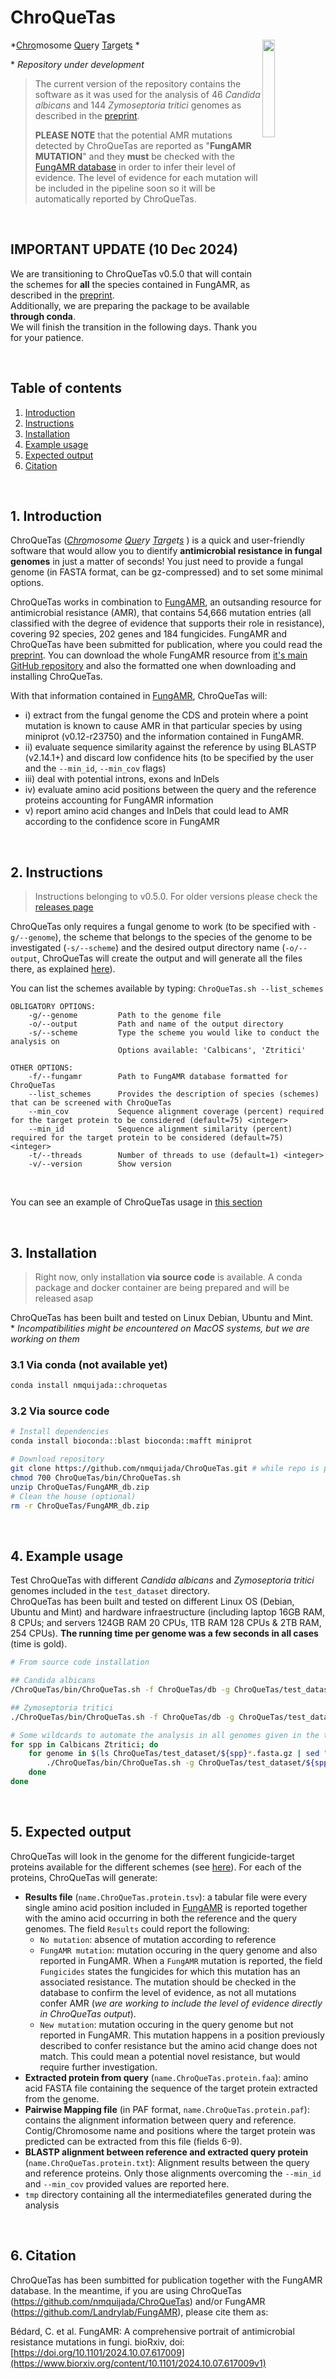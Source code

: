 # ChroQueTas
<img align="right" src="https://github.com/nmquijada/ChroQueTas-dev/blob/pics/pics/CQTs_logo_AJA.jpeg" width="20%">
*<ins>Chro</ins>mosome <ins>Que</ins>ry <ins>Ta</ins>rget<ins>s</ins> </ins>*

\* *Repository under development*

> The current version of the repository contains the software as it was used for the analysis of 46 *Candida albicans* and 144 *Zymoseptoria tritici* genomes as described in the [preprint](https://www.biorxiv.org/content/10.1101/2024.10.07.617009v1).
> 
> **PLEASE NOTE** that the potential AMR mutations detected by ChroQueTas are reported as "**FungAMR MUTATION**" and they **must** be checked with the [FungAMR database](https://github.com/Landrylab/FungAMR) in order to infer their level of evidence. The level of evidence for each mutation will be included in the pipeline soon so it will be automatically reported by ChroQueTas. 

<br>

## IMPORTANT UPDATE (10 Dec 2024)
We are transitioning to ChroQueTas v0.5.0 that will contain the schemes for **all** the species contained in FungAMR, as described in the [preprint](https://www.biorxiv.org/content/10.1101/2024.10.07.617009v1).  
Additionally, we are preparing the package to be available **through conda**.  
We will finish the transition in the following days. Thank you for your patience.

<br>

## Table of contents
1. [Introduction](#id1)
2. [Instructions](#id2)
3. [Installation](#id3)
4. [Example usage](#id4)
5. [Expected output](#id5)
6. [Citation](#id5)

<br>

## 1. Introduction<a name="id1"></a>

ChroQueTas (*<ins>Chro</ins>mosome <ins>Que</ins>ry <ins>Ta</ins>rget<ins>s</ins> </ins>*) is a quick and user-friendly software that would allow you to dientify **antimicrobial resistance in fungal genomes** in just a matter of seconds! You just need to provide a fungal genome (in FASTA format, can be gz-compressed) and to set some minimal options.

ChroQueTas works in combination to [FungAMR](https://github.com/Landrylab/FungAMR), an outsanding resource for antimicrobial resistance (AMR), that contains 54,666 mutation entries (all classified with the degree of evidence that supports their role in resistance), covering 92 species, 202 genes and 184 fungicides. FungAMR and ChroQueTas have been submitted for publication, where you could read the [preprint](https://www.biorxiv.org/content/10.1101/2024.10.07.617009v1). You can download the whole FungAMR resource from [it's main GitHub repository](https://github.com/Landrylab/FungAMR) and also the formatted one when downloading and installing ChroQueTas.  

With that information contained in [FungAMR](https://github.com/Landrylab/FungAMR), ChroQueTas will:   

- i) extract from the fungal genome the CDS and protein where a point mutation is known to cause AMR in that particular species by using miniprot (v0.12-r23750) and the information contained in FungAMR.  
- ii) evaluate sequence similarity against the reference by using BLASTP (v2.14.1+) and discard low confidence hits (to be specified by the user and the `--min_id`, `--min_cov` flags)
- iii) deal with potential introns, exons and InDels
- iv) evaluate amino acid positions between the query and the reference proteins accounting for FungAMR information
- v) report amino acid changes and InDels that could lead to AMR according to the confidence score in FungAMR

<br> 

## 2. Instructions<a name="id2"></a>

> Instructions belonging to v0.5.0. For older versions please check the [releases page](https://github.com/nmquijada/ChroQueTas/releases)


ChroQueTas only requires a fungal genome to work (to be specified with `-g/--genome`), the scheme that belongs to the species of the genome to be investigated (`-s/--scheme`) and the desired output directory name (`-o/--output`, ChroQueTas will create the output and will generate all the files there, as explained [here](#id5)).   

You can list the schemes available by typing: `ChroQueTas.sh --list_schemes`  

```
OBLIGATORY OPTIONS:
    -g/--genome         Path to the genome file
    -o/--output         Path and name of the output directory
    -s/--scheme         Type the scheme you would like to conduct the analysis on
                        Options available: 'Calbicans', 'Ztritici'

OTHER OPTIONS:
    -f/--fungamr        Path to FungAMR database formatted for ChroQueTas
    --list_schemes      Provides the description of species (schemes) that can be screened with ChroQueTas
    --min_cov           Sequence alignment coverage (percent) required for the target protein to be considered (default=75) <integer>
    --min_id            Sequence alignment similarity (percent) required for the target protein to be considered (default=75) <integer>
    -t/--threads        Number of threads to use (default=1) <integer>
    -v/--version        Show version
```

<br> 

You can see an example of ChroQueTas usage in [this section](#id4)

<br>

## 3. Installation<a name="id3"></a>

> Right now, only installation **via source code** is available. A conda package and docker container are being prepared and will be released asap

ChroQueTas has been built and tested on Linux Debian, Ubuntu and Mint.   
\* *Incompatibilities might be encountered on MacOS systems, but we are working on them*

### 3.1 Via conda (not available yet)

```bash
conda install nmquijada::chroquetas
```

### 3.2 Via source code

```bash
# Install dependencies
conda install bioconda::blast bioconda::mafft miniprot

# Download repository
git clone https://github.com/nmquijada/ChroQueTas.git # while repo is private manual download is required
chmod 700 ChroQueTas/bin/ChroQueTas.sh
unzip ChroQueTas/FungAMR_db.zip
# Clean the house (optional)
rm -r ChroQueTas/FungAMR_db.zip
```

<br>

## 4. Example usage<a name="id4"></a>

Test ChroQueTas with different *Candida albicans* and *Zymoseptoria tritici* genomes included in the `test_dataset` directory.  
ChroQueTas has been built and tested on different Linux OS (Debian, Ubuntu and Mint) and hardware infraestructure (including laptop 16GB RAM, 8 CPUs; and servers 124GB RAM 20 CPUs, 1TB RAM 128 CPUs & 2TB RAM, 254 CPUs). **The running time per genome was a few seconds in all cases** (time is gold).

```bash
# From source code installation

## Candida albicans
/ChroQueTas/bin/ChroQueTas.sh -f ChroQueTas/db -g ChroQueTas/test_dataset/Calbicans_SRR13587609.fasta.gz -s Calbicans --min_id 75 --min_cov 75 -t 2 -o Calbicans_SRR13587609_ChroQueTas

## Zymoseptoria tritici
./ChroQueTas/bin/ChroQueTas.sh -f ChroQueTas/db -g ChroQueTas/test_dataset/Ztritici_SRR4907747.fasta.gz -s Ztritici --min_id 75 --min_cov 75 -t 2 -o Ztritici_SRR4907747_ChroQueTas 

# Some wildcards to automate the analysis in all genomes given in the test_dataset
for spp in Calbicans Ztritici; do
	for genome in $(ls ChroQueTas/test_dataset/${spp}*.fasta.gz | sed "s#.*/##" | sed "s/.fasta.gz//" | sed "s/${spp}_//"); do
		./ChroQueTas/bin/ChroQueTas.sh -g ChroQueTas/test_dataset/${spp}_${genome}.fasta.gz -o ${spp}_${genome}_ChroQueTas -f ChroQueTas/db -s ${spp} --min_id 75 --min_cov 75
	done
done
```

<br>

## 5. Expected output<a name="id5"></a>

ChroQueTas will look in the genome for the different fungicide-target proteins available for the different schemes (see [here](https://github.com/nmquijada/ChroQueTas/tree/main/db)). For each of the proteins, ChroQueTas will generate:  
- **Results file** (`name.ChroQueTas.protein.tsv`): a tabular file were every single amino acid position included in [FungAMR](https://github.com/Landrylab/FungAMR) is reported together with the amino acid occurring in both the reference and the query genomes. The field `Results` could report the following:
    - `No mutation`: absence of mutation according to reference
    - `FungAMR mutation`: mutation occuring in the query genome and also reported in FungAMR. When a `FungAMR` mutation is reported, the field `Fungicides` states the fungicides for which this mutation has an associated resistance. The mutation should be checked in the database to confirm the level of evidence, as not all mutations confer AMR (*we are working to include the level of evidence directly in ChroQueTas output*).
    - `New mutation`: mutation occuring in the query genome but not reported in FungAMR. This mutation happens in a position previously described to confer resistance but the amino acid change does not match. This could mean a potential novel resistance, but would require further investigation.
- **Extracted protein from query** (`name.ChroQueTas.protein.faa`): amino acid FASTA file containing the sequence of the target protein extracted from the genome.
- **Pairwise Mapping file** (in PAF format, `name.ChroQueTas.protein.paf`): contains the alignment information between query and reference. Contig/Chromosome name and positions where the target protein was predicted can be extracted from this file (fields 6-9).
- **BLASTP alignment between reference and extracted query protein** (`name.ChroQueTas.protein.txt`): Alignment results between the query and reference proteins. Only those alignments overcoming the `--min_id` and `--min_cov` provided values are reported here.
- `tmp` directory containing all the intermediatefiles generated during the analysis

<br>

## 6. Citation<a name="id6"></a>

ChroQueTas has been sumbitted for publication together with the FungAMR database. 
In the meantime, if you are using ChroQueTas (https://github.com/nmquijada/ChroQueTas) and/or FungAMR (https://github.com/Landrylab/FungAMR), please cite them as:

Bédard, C. et al. FungAMR: A comprehensive portrait of antimicrobial resistance mutations in fungi. bioRxiv, doi: [https://doi.org/10.1101/2024.10.07.617009](https://www.biorxiv.org/content/10.1101/2024.10.07.617009v1)


